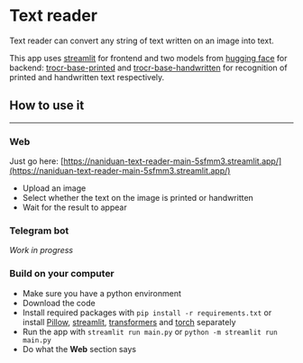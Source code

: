 # Text reader

Text reader can convert any string of text written on an image into text.

This app uses [streamlit](https://docs.streamlit.io/)
for frontend and two models from 
[hugging face](https://huggingface.co/models) for 
backend: [trocr-base-printed](https://huggingface.co/microsoft/trocr-base-printed) and
[trocr-base-handwritten](https://huggingface.co/microsoft/trocr-base-handwritten) for
recognition of printed and handwritten text respectively.

## How to use it
___
### Web
Just go here: [https://naniduan-text-reader-main-5sfmm3.streamlit.app/](https://naniduan-text-reader-main-5sfmm3.streamlit.app/)
+ Upload an image
+ Select whether the text on the image is printed or handwritten
+ Wait for the result to appear
### Telegram bot
*Work in progress*
### Build on your computer
+ Make sure you have a python environment
+ Download the code
+ Install required packages with ```pip install -r requirements.txt``` or
install [Pillow](https://pillow.readthedocs.io/en/stable/installation.html),
[streamlit](https://docs.streamlit.io/library/get-started/installation),
[transformers](https://github.com/huggingface/transformers) 
and [torch](https://pytorch.org/get-started/locally/) separately
+ Run the app with ```streamlit run main.py``` or
```python -m streamlit run main.py```
+ Do what the **Web** section says
